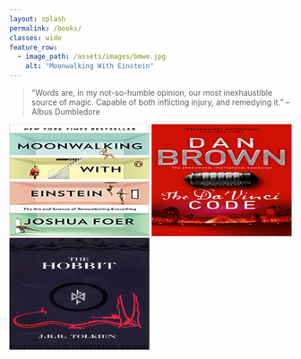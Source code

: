 ```yaml
---
layout: splash
permalink: /books/
classes: wide
feature_row:
  - image_path: /assets/images/bmwe.jpg
    alt: "Moonwalking With Einstein"  
---
```

<style>
body {
  background-image: "/assets/images/shefl.jpg"
  background-repeat: no-repeat;
  background-attachment: fixed;
  background-size: 100% 100%;
}
</style>
> “Words are, in my not-so-humble opinion, our most inexhaustible source of magic. Capable of both inflicting injury, and remedying it.” – Albus Dumbledore

<img src="/assets/images/mwe.jpg" alt="Moonwalking With Einstein"	title="Moonwalking With Einstein" width="250" height="200" /> <img src="/assets/images/dvc.jpg" alt="The Da Vinci Code"	title="The Da Vinci Code" width="250" height="200" /> <img src="/assets/images/hobbit.jpg" alt="The Hobbit"	title="The Hobbit" width="250" height="200" />
